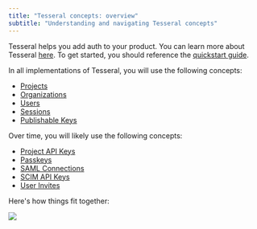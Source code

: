 ```yaml
---
title: "Tesseral concepts: overview"
subtitle: "Understanding and navigating Tesseral concepts"
---
```


Tesseral helps you add auth to your product. You can learn more about Tesseral [here](/docs/what-is-tesseral). To get started, you should reference the [quickstart guide](/docs/quickstart). 

In all implementations of Tesseral, you will use the following concepts:
* [Projects](/docs/concepts/projects)
* [Organizations](/docs/concepts/organizations)
* [Users](/docs/concepts/users)
* [Sessions](/docs/concepts/users#users-and-sessions)
* [Publishable Keys](/docs/concepts/publishable-keys)

Over time, you will likely use the following concepts:
* [Project API Keys](/docs/concepts/project-api-keys)
* [Passkeys](/docs/concepts/passkeys)
* [SAML Connections](/docs/concepts/saml-connections)
* [SCIM API Keys](/docs/concepts/scim-api-keys)
* [User Invites](/docs/concepts/user-invites)

Here's how things fit together:

<Frame caption="An overview of Tesseral concepts" >
    <img src = "/assets/concepts/hierarchy.png">
    </img>
</Frame>

